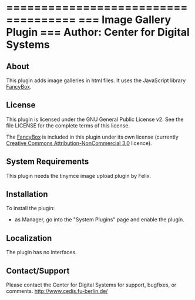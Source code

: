 ====================================
=== Image Gallery Plugin
=== Author: Center for Digital Systems 
====================================

About
-----
This plugin adds image galleries in html files. It uses the JavaScript library [FancyBox](http://fancyapps.com/fancybox/).

License
-------
This plugin is licensed under the GNU General Public License v2. See the file
LICENSE for the complete terms of this license.

The [FancyBox](http://fancyapps.com/fancybox/) is included in this plugin under its own
license (currently [Creative Commons Attribution-NonCommercial 3.0](http://creativecommons.org/licenses/by-nc/3.0/) licence).

System Requirements
-------------------
This plugin needs the tinymce image upload plugin by Felix.

Installation
------------
To install the plugin:
 - as Manager, go into the "System Plugins" page and enable the plugin.

Localization
------------
The plugin has no interfaces.

Contact/Support
---------------
Please contact the Center for Digital Systems for support, bugfixes, or comments.
http://www.cedis.fu-berlin.de/

